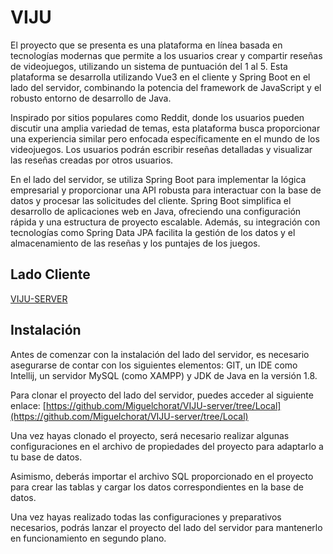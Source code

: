 # VIJU

El proyecto que se presenta es una plataforma en línea basada en tecnologías modernas que permite a los usuarios crear y compartir reseñas de videojuegos, utilizando un sistema de puntuación del 1 al 5. Esta plataforma se desarrolla utilizando Vue3 en el cliente y Spring Boot en el lado del servidor, combinando la potencia del framework de JavaScript y el robusto entorno de desarrollo de Java.

Inspirado por sitios populares como Reddit, donde los usuarios pueden discutir una amplia variedad de temas, esta plataforma busca proporcionar una experiencia similar pero enfocada específicamente en el mundo de los videojuegos. Los usuarios podrán escribir reseñas detalladas y visualizar las reseñas creadas por otros usuarios.

En el lado del servidor, se utiliza Spring Boot para implementar la lógica empresarial y proporcionar una API robusta para interactuar con la base de datos y procesar las solicitudes del cliente. Spring Boot simplifica el desarrollo de aplicaciones web en Java, ofreciendo una configuración rápida y una estructura de proyecto escalable. Además, su integración con tecnologías como Spring Data JPA facilita la gestión de los datos y el almacenamiento de las reseñas y los puntajes de los juegos.

## Lado Cliente

[VIJU-SERVER](https://github.com/Miguelchorat/VIJU)

## Instalación

Antes de comenzar con la instalación del lado del servidor, es necesario asegurarse de contar con los siguientes elementos: GIT, un IDE como Intellij, un servidor MySQL (como XAMPP) y JDK de Java en la versión 1.8.

Para clonar el proyecto del lado del servidor, puedes acceder al siguiente enlace: [https://github.com/Miguelchorat/VIJU-server/tree/Local](https://github.com/Miguelchorat/VIJU-server/tree/Local)

Una vez hayas clonado el proyecto, será necesario realizar algunas configuraciones en el archivo de propiedades del proyecto para adaptarlo a tu base de datos. 

Asimismo, deberás importar el archivo SQL proporcionado en el proyecto para crear las tablas y cargar los datos correspondientes en la base de datos.

Una vez hayas realizado todas las configuraciones y preparativos necesarios, podrás lanzar el proyecto del lado del servidor para mantenerlo en funcionamiento en segundo plano.
